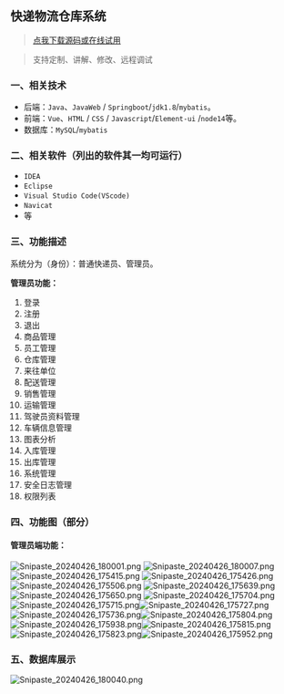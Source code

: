 ## 快递物流仓库系统

> [点我下载源码或在线试用](https://www.notmaker.com/detail/bba3ac8b665d4bb88ac95214e05bdbe2/ghbnew) 

> 支持定制、讲解、修改、远程调试


### 一、相关技术
- 后端：`Java`、`JavaWeb` / `Springboot`/`jdk1.8`/`mybatis`。
- 前端：`Vue`、`HTML` / `CSS` / `Javascript`/`Element-ui` /`node14`等。
- 数据库：`MySQL`/`mybatis`

### 二、相关软件（列出的软件其一均可运行）
- `IDEA`
- `Eclipse`
- `Visual Studio Code(VScode)`
- `Navicat`
- 等

### 三、功能描述
系统分为（身份）：普通快递员、管理员。


**管理员功能：**
1. 登录
2. 注册
3. 退出
4. 商品管理
5. 员工管理
6. 仓库管理
7. 来往单位
8. 配送管理
9. 销售管理
10. 运输管理
11. 驾驶员资料管理
12. 车辆信息管理
13. 图表分析
14. 入库管理
15. 出库管理
16. 系统管理
17. 安全日志管理
18. 权限列表

### 四、功能图（部分）

#### 管理员端功能：
![Snipaste_20240426_180001.png](https://store.ptcc9.top/notmaker/user_upload/3bd80f18ce8947948de216e157f71105/2024-04-27%2011:24:21_Snipaste_2024-04-26_18-00-01.png)
![Snipaste_20240426_180007.png](https://store.ptcc9.top/notmaker/user_upload/3bd80f18ce8947948de216e157f71105/2024-04-27%2011:24:34_Snipaste_2024-04-26_18-00-07.png)
![Snipaste_20240426_175415.png](https://store.ptcc9.top/notmaker/user_upload/3bd80f18ce8947948de216e157f71105/2024-04-27%2011:24:47_Snipaste_2024-04-26_17-54-15.png)
![Snipaste_20240426_175426.png](https://store.ptcc9.top/notmaker/user_upload/3bd80f18ce8947948de216e157f71105/2024-04-27%2011:24:52_Snipaste_2024-04-26_17-54-26.png)
![Snipaste_20240426_175506.png](https://store.ptcc9.top/notmaker/user_upload/3bd80f18ce8947948de216e157f71105/2024-04-27%2011:24:57_Snipaste_2024-04-26_17-55-06.png)
![Snipaste_20240426_175639.png](https://store.ptcc9.top/notmaker/user_upload/3bd80f18ce8947948de216e157f71105/2024-04-27%2011:25:01_Snipaste_2024-04-26_17-56-39.png)![Snipaste_20240426_175650.png](https://store.ptcc9.top/notmaker/user_upload/3bd80f18ce8947948de216e157f71105/2024-04-27%2011:25:08_Snipaste_2024-04-26_17-56-50.png)
![Snipaste_20240426_175704.png](https://store.ptcc9.top/notmaker/user_upload/3bd80f18ce8947948de216e157f71105/2024-04-27%2011:25:13_Snipaste_2024-04-26_17-57-04.png)![Snipaste_20240426_175715.png](https://store.ptcc9.top/notmaker/user_upload/3bd80f18ce8947948de216e157f71105/2024-04-27%2011:25:18_Snipaste_2024-04-26_17-57-15.png)![Snipaste_20240426_175727.png](https://store.ptcc9.top/notmaker/user_upload/3bd80f18ce8947948de216e157f71105/2024-04-27%2011:25:24_Snipaste_2024-04-26_17-57-27.png)![Snipaste_20240426_175736.png](https://store.ptcc9.top/notmaker/user_upload/3bd80f18ce8947948de216e157f71105/2024-04-27%2011:25:28_Snipaste_2024-04-26_17-57-36.png)![Snipaste_20240426_175804.png](https://store.ptcc9.top/notmaker/user_upload/3bd80f18ce8947948de216e157f71105/2024-04-27%2011:25:34_Snipaste_2024-04-26_17-58-04.png)![Snipaste_20240426_175938.png](https://store.ptcc9.top/notmaker/user_upload/3bd80f18ce8947948de216e157f71105/2024-04-27%2011:25:54_Snipaste_2024-04-26_17-59-38.png)![Snipaste_20240426_175815.png](https://store.ptcc9.top/notmaker/user_upload/3bd80f18ce8947948de216e157f71105/2024-04-27%2011:26:18_Snipaste_2024-04-26_17-58-15.png)![Snipaste_20240426_175823.png](https://store.ptcc9.top/notmaker/user_upload/3bd80f18ce8947948de216e157f71105/2024-04-27%2011:26:23_Snipaste_2024-04-26_17-58-23.png)![Snipaste_20240426_175952.png](https://store.ptcc9.top/notmaker/user_upload/3bd80f18ce8947948de216e157f71105/2024-04-27%2011:26:32_Snipaste_2024-04-26_17-59-52.png)

### 五、数据库展示
![Snipaste_20240426_180040.png](https://store.ptcc9.top/notmaker/user_upload/3bd80f18ce8947948de216e157f71105/2024-04-27%2011:27:04_Snipaste_2024-04-26_18-00-40.png)
